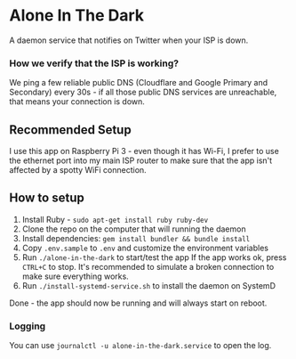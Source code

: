 # Alone In The Dark

A daemon service that notifies on Twitter when your ISP is down.

### How we verify that the ISP is working?

We ping a few reliable public DNS (Cloudflare and Google Primary and Secondary)
every 30s - if all those public DNS services are unreachable, that means
your connection is down.

## Recommended Setup

I use this app on Raspberry Pi 3 - even though it has Wi-Fi, I prefer to
use the ethernet port into my main ISP router to make sure that the app
isn't affected by a spotty WiFi connection.

## How to setup

1. Install Ruby - `sudo apt-get install ruby ruby-dev`
1. Clone the repo on the computer that will running the daemon
1. Install dependencies: `gem install bundler && bundle install`
1. Copy `.env.sample` to `.env` and customize the environment variables
1. Run `./alone-in-the-dark` to start/test the app
   If the app works ok, press `CTRL+C` to stop.
   It's recommended to simulate a broken connection to make sure everything works.
1. Run `./install-systemd-service.sh` to install the daemon on SystemD

Done - the app should now be running and will always start on reboot.

### Logging

You can use `journalctl -u alone-in-the-dark.service` to open the log.

